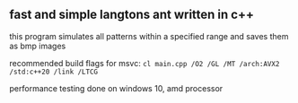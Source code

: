 ## fast and simple langtons ant written in c++

this program simulates all patterns within a specified range and saves them as bmp images

recommended build flags for msvc: `cl main.cpp /O2 /GL /MT /arch:AVX2 /std:c++20 /link /LTCG`

performance testing done on windows 10, amd processor
